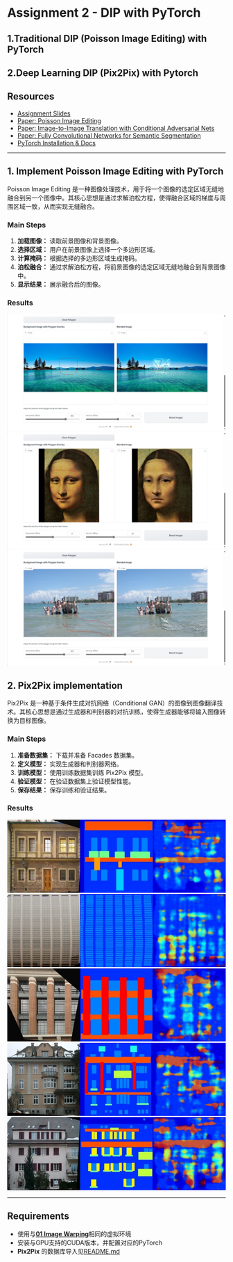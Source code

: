 # Assignment 2 - DIP with PyTorch

## 1.Traditional DIP (Poisson Image Editing) with PyTorch

## 2.Deep Learning DIP (Pix2Pix) with Pytorch

## Resources

- [Assignment Slides](https://rec.ustc.edu.cn/share/705bfa50-6e53-11ef-b955-bb76c0fede49)  
- [Paper: Poisson Image Editing](https://www.cs.jhu.edu/~misha/Fall07/Papers/Perez03.pdf)
- [Paper: Image-to-Image Translation with Conditional Adversarial Nets](https://phillipi.github.io/pix2pix/)
- [Paper: Fully Convolutional Networks for Semantic Segmentation](https://arxiv.org/abs/1411.4038)
- [PyTorch Installation & Docs](https://pytorch.org/)

---

## 1. Implement Poisson Image Editing with PyTorch

Poisson Image Editing 是一种图像处理技术，用于将一个图像的选定区域无缝地融合到另一个图像中。其核心思想是通过求解泊松方程，使得融合区域的梯度与周围区域一致，从而实现无缝融合。

### Main Steps

1. **加载图像：** 读取前景图像和背景图像。
2. **选择区域：** 用户在前景图像上选择一个多边形区域。
3. **计算掩码：** 根据选择的多边形区域生成掩码。
4. **泊松融合：** 通过求解泊松方程，将前景图像的选定区域无缝地融合到背景图像中。
5. **显示结果：** 展示融合后的图像。

### Results

![pic1](1.png)
![pic2](2.png)
![pic3](3.png)

## 2. Pix2Pix implementation

Pix2Pix 是一种基于条件生成对抗网络（Conditional GAN）的图像到图像翻译技术。其核心思想是通过生成器和判别器的对抗训练，使得生成器能够将输入图像转换为目标图像。

### Main Steps

1. **准备数据集：** 下载并准备 Facades 数据集。
2. **定义模型：** 实现生成器和判别器网络。
3. **训练模型：** 使用训练数据集训练 Pix2Pix 模型。
4. **验证模型：** 在验证数据集上验证模型性能。
5. **保存结果：** 保存训练和验证结果。

### Results

![pic1](Pix2Pix/result_1.png)
![pic2](Pix2Pix/result_2.png)
![pic3](Pix2Pix/result_3.png)
![pic4](Pix2Pix/result_4.png)
![pic5](Pix2Pix/result_5.png)

---

## Requirements

- 使用与[**01 Image Warping**](../01_ImageWarping/README.md)相同的虚拟环境
- 安装与GPU支持的CUDA版本，并配置对应的PyTorch
- **Pix2Pix** 的数据库导入见[README.md](Pix2Pix\README.md)
